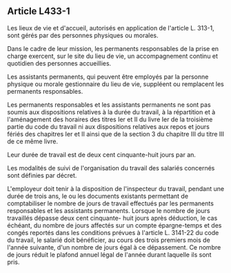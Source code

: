 ## Article L433-1

Les lieux de vie et d'accueil, autorisés en application de l'article L. 313-1, sont gérés par des personnes
physiques ou morales.

Dans le cadre de leur mission, les permanents responsables de la prise en charge exercent, sur le site du lieu
de vie, un accompagnement continu et quotidien des personnes accueillies.

Les assistants permanents, qui peuvent être employés par la personne physique ou morale gestionnaire du
lieu de vie, suppléent ou remplacent les permanents responsables.

Les permanents responsables et les assistants permanents ne sont pas soumis aux dispositions relatives à la
durée du travail, à la répartition et à l'aménagement des horaires des titres Ier et II du livre Ier de la troisième
partie du code du travail ni aux dispositions relatives aux repos et jours fériés des chapitres Ier et II ainsi que
de la section 3 du chapitre III du titre III de ce même livre.

Leur durée de travail est de deux cent cinquante-huit jours par an.

Les modalités de suivi de l'organisation du travail des salariés concernés sont définies par décret.

L'employeur doit tenir à la disposition de l'inspecteur du travail, pendant une durée de trois ans, le ou les
documents existants permettant de comptabiliser le nombre de jours de travail effectués par les permanents
responsables et les assistants permanents. Lorsque le nombre de jours travaillés dépasse deux cent cinquante-
huit jours après déduction, le cas échéant, du nombre de jours affectés sur un compte épargne-temps et
des congés reportés dans les conditions prévues à l'article L. 3141-22 du code du travail, le salarié doit
bénéficier, au cours des trois premiers mois de l'année suivante, d'un nombre de jours égal à ce dépassement.
Ce nombre de jours réduit le plafond annuel légal de l'année durant laquelle ils sont pris.

